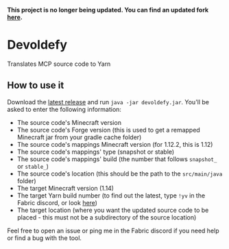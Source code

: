 **This project is no longer being updated. You can find an updated fork [here](https://github.com/qouteall/Devoldefy).**

# Devoldefy
Translates MCP source code to Yarn

## How to use it

Download the [latest release](https://github.com/Runemoro/Devoldefy/releases/latest) and run `java -jar devoldefy.jar`. You'll be asked to enter the following information:
 - The source code's Minecraft version
 - The source code's Forge version (this is used to get a remapped Minecraft jar from your gradle cache folder)
 - The source code's mappings Minecraft version (for 1.12.2, this is 1.12)
 - The source code's mappings' type (snapshot or stable)
 - The source code's mappings' build (the number that follows `snapshot_` or `stable_`)
 - The source code's location (this should be the path to the `src/main/java` folder)
 - The target Minecraft version (1.14)
 - The target Yarn build number (to find out the latest, type `!yv` in the Fabric discord, or look [here](http://maven.modmuss50.me/net/fabricmc/yarn/))
 - The target location (where you want the updated source code to be placed - this must not be a subdirectory of the source location)

Feel free to open an issue or ping me in the Fabric discord if you need help or find a bug with the tool.

